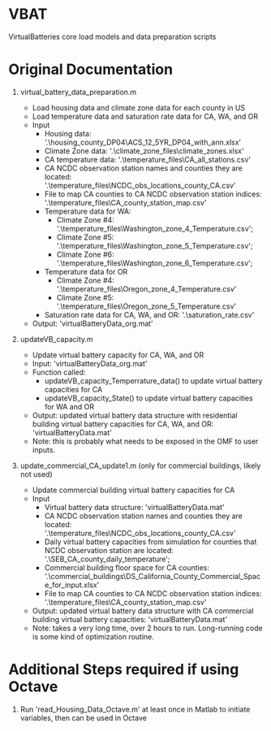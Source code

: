 # VBAT
VirtualBatteries core load models and data preparation scripts

# Original Documentation
1. virtual_battery_data_preparation.m
	*	Load housing data and climate zone data for each county in US
	*	Load temperature data and saturation rate data for CA, WA, and OR
	*	Input
		*	Housing data: ‘.\housing_county_DP04\ACS_12_5YR_DP04_with_ann.xlsx’ 
		*	Climate Zone data: '.\climate_zone_files\climate_zones.xlsx'
		*	CA temperature data: '.\temperature_files\CA_all_stations.csv'
		*	CA NCDC observation station names and counties they are located: '.\temperature_files\NCDC_obs_locations_county_CA.csv'
		*	File to map CA counties to CA NCDC observation station indices: '.\temperature_files\CA_county_station_map.csv'
		*	Temperature data for WA: 
			*	Climate Zone #4: '.\temperature_files\Washington_zone_4_Temperature.csv';
			*	Climate Zone #5: '.\temperature_files\Washington_zone_5_Temperature.csv';
			*	Climate Zone #6: '.\temperature_files\Washington_zone_6_Temperature.csv';
		*	Temperature data for OR
			*	Climate Zone #4: '.\temperature_files\Oregon_zone_4_Temperature.csv'
			*	Climate Zone #5: '.\temperature_files\Oregon_zone_5_Temperature.csv'
		*	Saturation rate data for CA, WA, and OR: '.\saturation_rate.csv'
	*	Output: 'virtualBatteryData_org.mat'

2. updateVB_capacity.m
	*	Update virtual battery capacity for CA, WA, and OR
	*	Input: 'virtualBatteryData_org.mat'
	*	Function called: 
		*	updateVB_capacity_Temperrature_data() to update virtual battery capacities for CA
		*	updateVB_capacity_State() to update virtual battery capacities for WA and OR
	*	Output: updated virtual battery data structure with residential building virtual battery capacities for CA, WA, and OR: 'virtualBatteryData.mat'
	*	Note: this is probably what needs to be exposed in the OMF to user inputs.

3. update_commercial_CA_update1.m (only for commercial buildings, likely not used)
	*	Update commercial building virtual battery capacities for CA
	*	Input
		*	Virtual battery data structure: 'virtualBatteryData.mat'
		*	CA NCDC observation station names and counties they are located: '.\temperature_files\NCDC_obs_locations_county_CA.csv'
		*	Daily virtual battery capacities from simulation for counties that NCDC observation station are located: '.\SEB_CA_county_daily_temperature\';
		*	Commercial building floor space for CA counties: '.\commercial_buildings\DS_California_County_Commercial_Space_for_input.xlsx'
		*	File to map CA counties to CA NCDC observation station indices: '.\temperature_files\CA_county_station_map.csv'
	*	Output: updated virtual battery data structure with CA commercial building virtual battery capacities: 'virtualBatteryData.mat'
	*	Note: takes a very long time, over 2 hours to run. Long-running code is some kind of optimization routine.
# Additional Steps required if using Octave
1. Run 'read_Housing_Data_Octave.m' at least once in Matlab to initiate variables, then can be used in Octave
